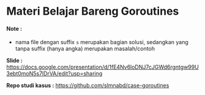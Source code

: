 # Materi Belajar Bareng Goroutines

#### Note :

- nama file dengan suffix `s` merupakan bagian solusi, sedangkan yang tanpa suffix (hanya angka) merupakan masalah/contoh


**Slide :** https://docs.google.com/presentation/d/1fE4Nv6loDNJ7cJGWd6rgntgw99U3ebt0moN5s7lDrVA/edit?usp=sharing

**Repo studi kasus :** https://github.com/slmnabd/case-goroutines